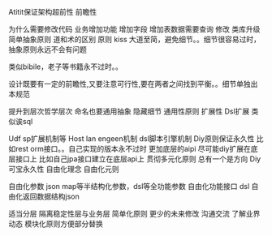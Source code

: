 Atitit保证架构超前性 前瞻性

 为什么需要修改代码
业务增加功能
增加字段 
 增加表数据需要查询 修改
类库升级
简单抽象原则 道和术的区别
原则 kiss
大道至简，避免细节。。细节很容易过时，抽象原则永远不会有问题

类似bibile，老子等书籍永不过时。。

设计既要有一定的前瞻性,又要注意可行性,要在两者之间找到平衡。。细节单独出本规范



提升到层次哲学层次
命名也要通用抽象 隐藏细节
通用性原则  扩展性
Dsl扩展
类似诶sql

Udf sp扩展机制等
Host lan engeen机制 dsl脚本引擎机制
Diy原则保证永久性
比如rest orm接口。。自己实现的版本永不过时
更加底层的aipi
尽可能diy扩展在底层接口上
 比如自己jpa接口建立在底层api上
贯彻多元化原则
总有一个是方向
Diy可宝永久性
 自由化理念 自由化元则

自由化参数  json map等半结构化参数，dsl等全功能参数
自由化功能接口  dsl 
自由化返回数据结构json

适当分层 隔离稳定性层与业务层
简单化原则 更少的未来修改
沟通交流 了解业界动态
模块化原则方便部分替换
